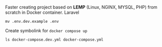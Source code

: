 Faster creating project based on **LEMP** (Linux, NGINX, MYSQL, PHP) from scratch in Docker container. Laravel

```text
mv .env.dev.example .env
```

Create symbolink for ``docker compose up ``
```text
ls docker-compose.dev.yml docker-compose.yml
```